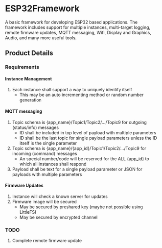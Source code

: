 # ESP32Framework

A basic framework for developing ESP32 based applications. The framework includes support for multiple instances, multi-target logging, remote firmware updates, MQTT messaging, Wifi, Display and Graphics, Audio, and many more useful tools.

## Product Details

### Requirements

#### Instance Management

1. Each instance shall support a way to uniquely identify itself
   - This may be an auto incrementing method or random number generation

#### MQTT messaging

1. Topic schema is {app_name}/Topic1/Topic2/.../Topic9 for outgoing (status/info) messages
   - ID shall be included in top level of payload with multiple parameters
   - ID shall be the last topic for single payload parameters unless the ID itself is the single parameter
2. Topic schema is {app_name}/{app_id}/Topic1/Topic2/.../Topic9 for incoming (command) messages
   - An special number/code will be reserved for the ALL {app_id} to which all instances shall respond
3. Payload shall be text for a single payload parameter or JSON for payloads with multiple parameters

#### Firmware Updates

1. Instance will check a known server for updates
2. Firmware image will be secured
   - May be secured by preshared key (maybe not possible using LittleFS)
   - May be secured by encrypted channel

### TODO

1. Complete remote firmware update
